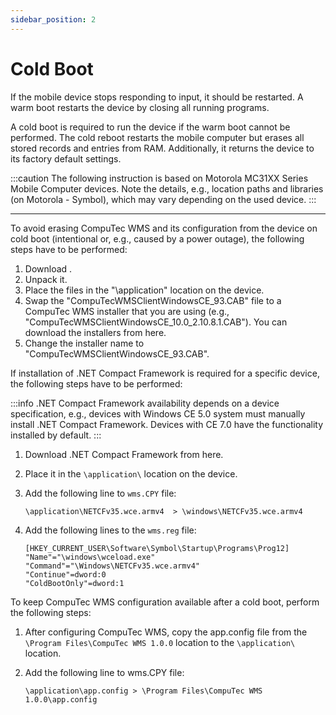 ```yaml
---
sidebar_position: 2
---
```


# Cold Boot

If the mobile device stops responding to input, it should be restarted. A warm boot restarts the device by closing all running programs.

A cold boot is required to run the device if the warm boot cannot be performed. The cold reboot restarts the mobile computer but erases all stored records and entries from RAM. Additionally, it returns the device to its factory default settings.

:::caution
    The following instruction is based on Motorola MC31XX Series Mobile Computer devices. Note the details, e.g., location paths and libraries (on Motorola - Symbol), which may vary depending on the used device.
:::

---

To avoid erasing CompuTec WMS and its configuration from the device on cold boot (intentional or, e.g., caused by a power outage), the following steps have to be performed:

1. Download <!--[the file pack](./media/ColdBoot.rar)-->.
2. Unpack it.
3. Place the files in the "\application\" location on the device.
4. Swap the "CompuTecWMSClientWindowsCE_93.CAB" file to a CompuTec WMS installer that you are using (e.g., "CompuTecWMSClientWindowsCE_10.0_2.10.8.1.CAB"). You can download the installers from here.
5. Change the installer name to "CompuTecWMSClientWindowsCE_93.CAB".

If installation of .NET Compact Framework is required for a specific device, the following steps have to be performed:

:::info
    .NET Compact Framework availability depends on a device specification, e.g., devices with Windows CE 5.0 system must manually install .NET Compact Framework. Devices with CE 7.0 have the functionality installed by default.
:::

1. Download .NET Compact Framework from here.
2. Place it in the `\application\` location on the device.
3. Add the following line to `wms.CPY` file:

    ```text
    \application\NETCFv35.wce.armv4  > \windows\NETCFv35.wce.armv4
    ```

4. Add the following lines to the `wms.reg` file:

    ```text
    [HKEY_CURRENT_USER\Software\Symbol\Startup\Programs\Prog12]
    "Name"="\windows\wceload.exe"
    "Command"="\Windows\NETCFv35.wce.armv4"
    "Continue"=dword:0
    "ColdBootOnly"=dword:1
    ```

To keep CompuTec WMS configuration available after a cold boot, perform the following steps:

1. After configuring CompuTec WMS, copy the app.config file from the `\Program Files\CompuTec WMS 1.0.0` location to the `\application\` location.
2. Add the following line to wms.CPY file:

    ```text
    \application\app.config > \Program Files\CompuTec WMS 1.0.0\app.config
    ```
